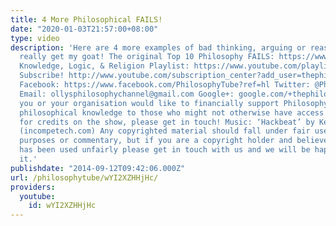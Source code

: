 ```yaml
---
title: 4 More Philosophical FAILS!
date: "2020-01-03T21:57:00+08:00"
type: video
description: 'Here are 4 more examples of bad thinking, arguing or reasoning that
  really get my goat! The original Top 10 Philosophy FAILS: https://www.youtube.com/watch?v=dFHmtlTotPg
  Knowledge, Logic, & Religion Playlist: https://www.youtube.com/playlist?list=PLvoAL-KSZ32fRrlUcuezyvR80Ec6qHUz_
  Subscribe! http://www.youtube.com/subscription_center?add_user=thephilosophytube
  Facebook: https://www.facebook.com/PhilosophyTube?ref=hl Twitter: @PhilosophyTube
  Email: ollysphilosophychannel@gmail.com Google+: google.com/+thephilosophytube If
  you or your organisation would like to financially support Philosophy Tube in distributing
  philosophical knowledge to those who might not otherwise have access to it in exchange
  for credits on the show, please get in touch! Music: ‘Hackbeat’ by Kevin MacLeod
  (incompetech.com) Any copyrighted material should fall under fair use for educational
  purposes or commentary, but if you are a copyright holder and believe your material
  has been used unfairly please get in touch with us and we will be happy to discuss
  it.'
publishdate: "2014-09-12T09:42:06.000Z"
url: /philosophytube/wYI2XZHHjHc/
providers:
  youtube:
    id: wYI2XZHHjHc
---
```

